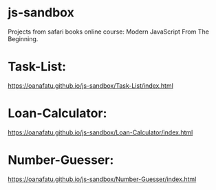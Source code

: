 # js-sandbox

Projects from safari books online course: Modern JavaScript From The Beginning.

# Task-List: 
https://oanafatu.github.io/js-sandbox/Task-List/index.html

# Loan-Calculator: 
https://oanafatu.github.io/js-sandbox/Loan-Calculator/index.html

# Number-Guesser: 
https://oanafatu.github.io/js-sandbox/Number-Guesser/index.html
